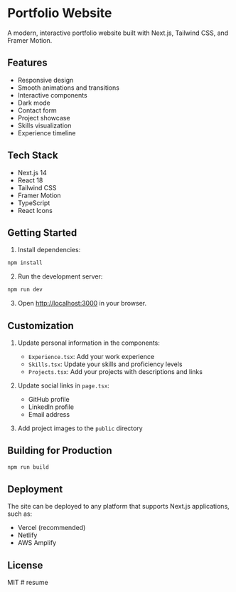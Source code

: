# Portfolio Website

A modern, interactive portfolio website built with Next.js, Tailwind CSS, and Framer Motion.

## Features

- Responsive design
- Smooth animations and transitions
- Interactive components
- Dark mode
- Contact form
- Project showcase
- Skills visualization
- Experience timeline

## Tech Stack

- Next.js 14
- React 18
- Tailwind CSS
- Framer Motion
- TypeScript
- React Icons

## Getting Started

1. Install dependencies:
```bash
npm install
```

2. Run the development server:
```bash
npm run dev
```

3. Open [http://localhost:3000](http://localhost:3000) in your browser.

## Customization

1. Update personal information in the components:
   - `Experience.tsx`: Add your work experience
   - `Skills.tsx`: Update your skills and proficiency levels
   - `Projects.tsx`: Add your projects with descriptions and links

2. Update social links in `page.tsx`:
   - GitHub profile
   - LinkedIn profile
   - Email address

3. Add project images to the `public` directory

## Building for Production

```bash
npm run build
```

## Deployment

The site can be deployed to any platform that supports Next.js applications, such as:
- Vercel (recommended)
- Netlify
- AWS Amplify

## License

MIT # resume
